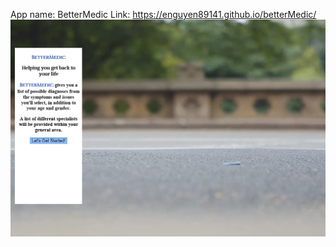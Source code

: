 App name: BetterMedic
Link: https://enguyen89141.github.io/betterMedic/
![](./images/desktop1.png?raw=true )
